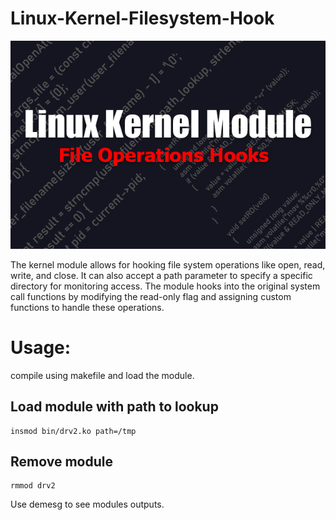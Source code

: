 # Linux-Kernel-Filesystem-Hook
![Linux-Kernel-Filesystem-Hook](https://raw.githubusercontent.com/proxytype/Linux-Kernel-Filesystem-Hook/main/linux-preview.png)

The kernel module allows for hooking file system operations like open, read, write, and close. It can also accept a path parameter to specify a specific directory for monitoring access. The module hooks into the original system call functions by modifying the read-only flag and assigning custom functions to handle these operations.

# Usage:
compile using makefile and load the module.

## Load module with path to lookup
```
insmod bin/drv2.ko path=/tmp
```

## Remove module
```
rmmod drv2
```

Use demesg to see modules outputs.

